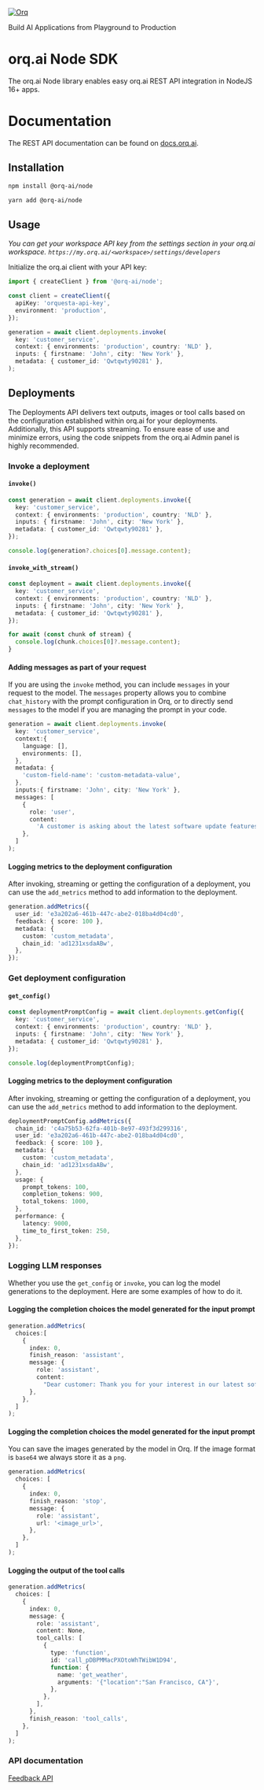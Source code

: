<p align="left">
  <a href="https://orq.ai" target="_blank">
    <img src="https://asset.brandfetch.io/idtBhDRr2x/idcrPsCm4K.png" alt="Orq">
  </a>
</p>

Build AI Applications from Playground to Production

# orq.ai Node SDK

The orq.ai Node library enables easy orq.ai REST API integration in NodeJS 16+ apps.

# Documentation

The REST API documentation can be found on [docs.orq.ai](https://docs.orq.ai/reference/authentication).

## Installation

```bash
npm install @orq-ai/node
```

```bash
yarn add @orq-ai/node
```

## Usage

_You can get your workspace API key from the settings section in your orq.ai workspace. `https://my.orq.ai/<workspace>/settings/developers`_

Initialize the orq.ai client with your API key:

```ts
import { createClient } from '@orq-ai/node';

const client = createClient({
  apiKey: 'orquesta-api-key',
  environment: 'production',
});

generation = await client.deployments.invoke(
  key: 'customer_service',
  context: { environments: 'production', country: 'NLD' },
  inputs: { firstname: 'John', city: 'New York' },
  metadata: { customer_id: 'Qwtqwty90281' },
);
```

## Deployments

The Deployments API delivers text outputs, images or tool calls based on the configuration established within orq.ai for your deployments. Additionally, this API supports streaming. To ensure ease of use and minimize errors, using the code snippets from the orq.ai Admin panel is highly recommended.

### Invoke a deployment

#### `invoke()`

```ts
const generation = await client.deployments.invoke({
  key: 'customer_service',
  context: { environments: 'production', country: 'NLD' },
  inputs: { firstname: 'John', city: 'New York' },
  metadata: { customer_id: 'Qwtqwty90281' },
});

console.log(generation?.choices[0].message.content);
```

#### `invoke_with_stream()`

```ts
const deployment = await client.deployments.invoke({
  key: 'customer_service',
  context: { environments: 'production', country: 'NLD' },
  inputs: { firstname: 'John', city: 'New York' },
  metadata: { customer_id: 'Qwtqwty90281' },
});

for await (const chunk of stream) {
  console.log(chunk.choices[0]?.message.content);
}
```

#### Adding messages as part of your request

If you are using the `invoke` method, you can include `messages` in your request to the model. The `messages` property
allows you to combine `chat_history` with the prompt configuration in Orq, or to directly send `messages` to the
model if you are managing the prompt in your code.

```ts
generation = await client.deployments.invoke(
  key: 'customer_service',
  context:{
    language: [],
    environments: [],
  },
  metadata: {
    'custom-field-name': 'custom-metadata-value',
  },
  inputs:{ firstname: 'John', city: 'New York' },
  messages: [
    {
      role: 'user',
      content:
        'A customer is asking about the latest software update features. Generate a detailed and informative response highlighting the key new features and improvements in the latest update.',
    },
  ]
);
```

#### Logging metrics to the deployment configuration

After invoking, streaming or getting the configuration of a deployment, you can use the `add_metrics` method to add information to the deployment.

```ts
generation.addMetrics({
  user_id: 'e3a202a6-461b-447c-abe2-018ba4d04cd0',
  feedback: { score: 100 },
  metadata: {
    custom: 'custom_metadata',
    chain_id: 'ad1231xsdaABw',
  },
});
```

### Get deployment configuration

#### `get_config()`

```ts
const deploymentPromptConfig = await client.deployments.getConfig({
  key: 'customer_service',
  context: { environments: 'production', country: 'NLD' },
  inputs: { firstname: 'John', city: 'New York' },
  metadata: { customer_id: 'Qwtqwty90281' },
});

console.log(deploymentPromptConfig);
```

#### Logging metrics to the deployment configuration

After invoking, streaming or getting the configuration of a deployment, you can use the `add_metrics` method to add information to the deployment.

```ts
deploymentPromptConfig.addMetrics({
  chain_id: 'c4a75b53-62fa-401b-8e97-493f3d299316',
  user_id: 'e3a202a6-461b-447c-abe2-018ba4d04cd0',
  feedback: { score: 100 },
  metadata: {
    custom: 'custom_metadata',
    chain_id: 'ad1231xsdaABw',
  },
  usage: {
    prompt_tokens: 100,
    completion_tokens: 900,
    total_tokens: 1000,
  },
  performance: {
    latency: 9000,
    time_to_first_token: 250,
  },
});
```

### Logging LLM responses

Whether you use the `get_config` or `invoke`, you can log the model generations to the deployment. Here are some
examples of how to do it.

#### Logging the completion choices the model generated for the input prompt

```ts
generation.addMetrics(
  choices:[
    {
      index: 0,
      finish_reason: 'assistant',
      message: {
        role: 'assistant',
        content:
          "Dear customer: Thank you for your interest in our latest software update! We're excited to share with you the new features and improvements we've rolled out. Here's what you can look forward to in this update",
      },
    },
  ]
);
```

#### Logging the completion choices the model generated for the input prompt

You can save the images generated by the model in Orq. If the image format is `base64` we always store it as
a `png`.

```ts
generation.addMetrics(
  choices: [
    {
      index: 0,
      finish_reason: 'stop',
      message: {
        role: 'assistant',
        url: '<image_url>',
      },
    },
  ]
);
```

#### Logging the output of the tool calls

```ts
generation.addMetrics(
  choices: [
    {
      index: 0,
      message: {
        role: 'assistant',
        content: None,
        tool_calls: [
          {
            type: 'function',
            id: 'call_pDBPMMacPXOtoWhTWibW1D94',
            function: {
              name: 'get_weather',
              arguments: '{"location":"San Francisco, CA"}',
            },
          },
        ],
      },
      finish_reason: 'tool_calls',
    },
  ]
);
```

### API documentation

[Feedback API](https://github.com/orquestadev/orquesta-node/blob/main/orq-ai-sdk/src/lib/api/feedback/README.md)
